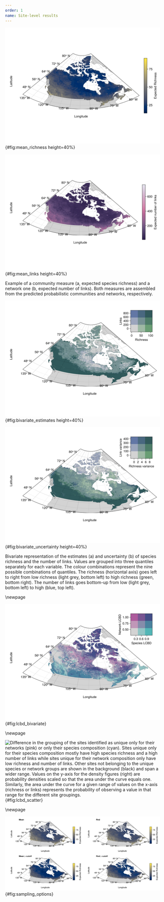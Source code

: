 ```yaml
---
order: 1
name: Site-level results
---
```


<!-- Main richness & links figures -->

<div id="fig:mean" class="subfigures">

  ![Expected richness](../figures/richness_mean.png){#fig:mean_richness height=40%}

  ![Expected number of links](../figures/links_mean.png){#fig:mean_links height=40%}

Example of a community measure (a, expected species richness) and a network one (b, expected number of links). Both measures are assembled from the predicted probabilistic communities and networks, respectively.

</div>

<!-- Bivariate figures -->

<div id="fig:bivariate" class="subfigures">

  ![Comparison of the estimates](../figures/bivariate_richness_links.png){#fig:bivariate_estimates height=40%}

  ![Comparison of the estimates' uncertainty](../figures/bivariate_richness_links_variance.png){#fig:bivariate_uncertainty height=40%}

Bivariate representation of the estimates (a) and uncertainty (b) of species richness and the number of links. Values are grouped into three quantiles separately for each variable. The colour combinations represent the nine possible combinations of quantiles. The richness (horizontal axis) goes left to right from low richness (light grey, bottom left) to high richness (green, bottom right). The number of links goes bottom-up from low (light grey, bottom left) to high (blue, top left).

</div>

\newpage

<!-- LCBD -->

![Bivariate representation of species and network composition uniqueness. Values are grouped into three quantiles separately for each variable. The colour combinations represent the nine possible combinations of quantiles. The network uniqueness (horizontal axis) goes left to right from low uniqueness (light grey, bottom left) to high uniqueness (pink, bottom right). The species composition uniqueness goes bottom-up from low uniqueness (light grey, bottom left) to high uniqueness (cyan, top left).](../figures/lcbd_bivariate_mean.png){#fig:lcbd_bivariate}

\newpage

<!-- LCBD densities -->

![Difference in the grouping of the sites identified as unique only for their networks (pink) or only their species composition (cyan). Sites unique only for their species composition mostly have high species richness and a high number of links while sites unique for their network composition only have low richness and number of links. Other sites not belonging to the unique species or network groups are shown in the background (black) and span a wider range. Values on the y-axis for the density figures (right) are probability densities scaled so that the area under the curve equals one. Similarly, the area under the curve for a given range of values on the x-axis (richness or links) represents the probability of observing a value in that range for the different site groupings.](../figures/lcbd_bivariate_densities.png){#fig:lcbd_scatter}

\newpage

<!-- Sampling options -->

![Illustration of the effect of changing the sampling options for the species occurrence probabilities: a) taking the mean from the distribution as the probability of occurrence; b) converting the mean value to a binary one using a specific threshold per species; c) sampling a random value within the Normal distribution; d) converting the random value into a binary result.](../figures/richness_all.png){#fig:sampling_options}